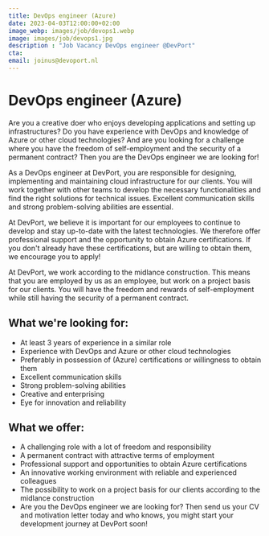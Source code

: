 ```yaml
---
title: DevOps engineer (Azure)
date: 2023-04-03T12:00:00+02:00
image_webp: images/job/devops1.webp
image: images/job/devops1.jpg
description : "Job Vacancy DevOps engineer @DevPort"
cta: 
email: joinus@devoport.nl
---
```


# DevOps engineer (Azure)

Are you a creative doer who enjoys developing applications and setting up infrastructures? Do you have experience with DevOps and knowledge of Azure or other cloud technologies? And are you looking for a challenge where you have the freedom of self-employment and the security of a permanent contract? Then you are the DevOps engineer we are looking for!

As a DevOps engineer at DevPort, you are responsible for designing, implementing and maintaining cloud infrastructure for our clients. You will work together with other teams to develop the necessary functionalities and find the right solutions for technical issues. Excellent communication skills and strong problem-solving abilities are essential.

At DevPort, we believe it is important for our employees to continue to develop and stay up-to-date with the latest technologies. We therefore offer professional support and the opportunity to obtain Azure certifications. If you don't already have these certifications, but are willing to obtain them, we encourage you to apply!

At DevPort, we work according to the midlance construction. This means that you are employed by us as an employee, but work on a project basis for our clients. You will have the freedom and rewards of self-employment while still having the security of a permanent contract.

## What we're looking for:

* At least 3 years of experience in a similar role
* Experience with DevOps and Azure or other cloud technologies
* Preferably in possession of (Azure) certifications or willingness to obtain them
* Excellent communication skills
* Strong problem-solving abilities
* Creative and enterprising
* Eye for innovation and reliability

## What we offer:

* A challenging role with a lot of freedom and responsibility
* A permanent contract with attractive terms of employment
* Professional support and opportunities to obtain Azure certifications
* An innovative working environment with reliable and experienced colleagues
* The possibility to work on a project basis for our clients according to the midlance construction
* Are you the DevOps engineer we are looking for? Then send us your CV and motivation letter today and who knows, you might start your development journey at DevPort soon!